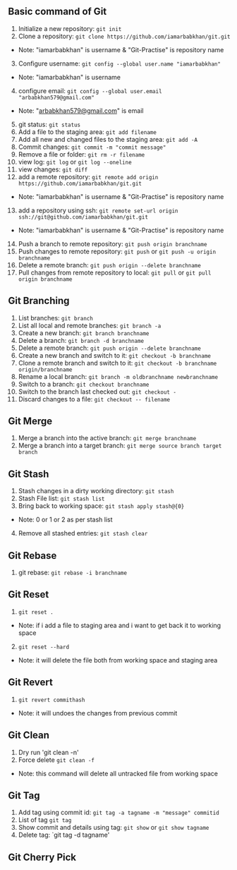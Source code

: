 ## Basic command of Git

1. Initialize a new repository: `git init`
2. Clone a repository: `git clone https://github.com/iamarbabkhan/git.git`
* Note: "iamarbabkhan" is username & "Git-Practise" is repository name
3. Configure username: `git config --global user.name "iamarbabkhan"`
* Note: "iamarbabkhan" is username
4. configure email: `git config --global user.email "arbabkhan579@gmail.com"`
* Note: "arbabkhan579@gmail.com" is email
5. git status: `git status`
6. Add a file to the staging area: `git add filename` 
7. Add all new and changed files to the staging area: `git add -A`
8. Commit changes: `git commit -m "commit message"`
9. Remove a file or folder: `git rm -r filename`
10. view log: `git log` or `git log --oneline`
11. view changes: `git diff`
12. add a remote repository: `git remote add origin https://github.com/iamarbabkhan/git.git`
* Note: "iamarbabkhan" is username & "Git-Practise" is repository name
13. add a repository using ssh: `git remote set-url origin ssh://git@github.com/iamarbabkhan/git.git`
* Note: "iamarbabkhan" is username & "Git-Practise" is repository name
14. Push a branch to remote repository: `git push origin branchname`
15. Push changes to remote repository: `git push` or `git push -u origin branchname`
16. Delete a remote branch:  `git push origin --delete branchname`
17. Pull changes from remote repository to local: `git pull` or  `git pull origin branchname`

## Git Branching

1. List branches: `git branch` 
2. List all local and remote branches:  `git branch -a`
3. Create a new branch: `git branch branchname`
4. Delete a branch: `git branch -d branchname` 
5. Delete a remote branch: `git push origin --delete branchname` 
6. Create a new branch and switch to it: `git checkout -b branchname`
7. Clone a remote branch and switch to it: `git checkout -b branchname origin/branchname`
8. Rename a local branch: `git branch -m oldbranchname newbranchname`
9. Switch to a branch: `git checkout branchname` 
10. Switch to the branch last checked out: `git checkout -`
11. Discard changes to a file: `git checkout -- filename`

## Git Merge
   
1. Merge a branch into the active branch: `git merge branchname`
2. Merge a branch into a target branch: `git merge source branch target branch`

## Git Stash

1. Stash changes in a dirty working directory: `git stash`
2. Stash File list: `git stash list`
3. Bring back to working space: `git stash apply stash@{0}`
* Note: 0 or 1 or 2 as per stash list
4. Remove all stashed entries: `git stash clear`

## Git Rebase

1. git rebase: `git rebase -i branchname`


## Git Reset
1. `git reset .`
* Note: if i add a file to staging area and i want to get back it to working space
2. `git reset --hard`
* Note: it will delete the file both from working space and staging area

## Git Revert
1. `git revert commithash`
* Note: it will undoes the changes from previous commit

## Git Clean
1. Dry run 'git clean -n'
2. Force delete `git clean -f`
* Note: this command will delete all untracked file from working space

## Git Tag
1. Add tag using commit id: `git tag -a tagname -m "message" commitid`
2. List of tag `git tag`
3. Show commit and details using tag: `git show` or `git show tagname`
4. Delete tag: `git tag -d tagname'

## Git Cherry Pick
